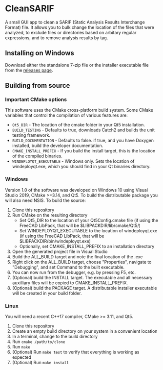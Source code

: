 # CleanSARIF
A small GUI app to clean a SARIF (Static Analysis Results Interchange Format) file. It allows you to bulk change the location of the files that were analyzed, to exclude files or directories based on arbitary regular expressions, and to remove analysis results by tag.

## Installing on Windows
Download either the standalone 7-zip file or the installer executable file from the [releases page](https://github.com/chennes/SARIFCleaner/releases/).

## Building from source

### Important CMake options
This software uses the CMake cross-platform build system. Some CMake variables that control the compilation of various features are:
* `Qt5_DIR` - The location of the cmake folder in your Qt5 installation.
* `BUILD_TESTING` - Defaults to true, downloads Catch2 and builds the unit testing framework.
* `BUILD_DOCUMENTATION` - Defaults to false. if true, and you have Doxygen installed, build the developer documentation.
* `CMAKE_INSTALL_PREFIX` - If you build the install target, this is the location of the compiled binaries.
* `WINDEPLOYQT_EXECUTABLE` - Windows only. Sets the location of windeployqt.exe, which you should find in your Qt binaries directory.

### Windows
Version 1.0 of the software was developed on Windows 10 using Visual Studio 2019, CMake >=3.14, and Qt5. To build the distributable package you will also need NSIS. To build the source:
1. Clone this repository
1. Run CMake on the resulting directory
    * Set Qt5_DIR to the location of your Qt5Config.cmake file (if using the FreeCAD LibPack, that will be $LIBPACKDIR/lib/cmake/Qt5/)
    * Set WINDEPLOYQT_EXECUTABLE to the location of windeployqt.exe (if using the FreeCAD LibPack, that will be $LIBPACKDIR/bin/windeployqt.exe)
    * Optionally, set CMAKE_INSTALL_PREFIX to an installation directory
1. Open the generated project file in Visual Studio
1. Build the ALL_BUILD target and note the final location of the .exe
1. Right click on the ALL_BUILD target, choose "Properties", navigate to "Debugging", and set Command to the built executable.
1. You can now run from the debugger, e.g. by pressing F5, etc.
1. (Optional) build the INSTALL target. The executable and all necessary auxilliary files will be copied to CMAKE_INSTALL_PREFIX.
1. (Optional) build the PACKAGE target. A distributable installer executable will be created in your build folder.

### Linux
You will need a recent C++17 compiler, CMake >= 3.11, and Qt5. 
1. Clone this repository
1. Create an empty build directory on your system in a convenient location
1. In a terminal, change to the build directory
1. Run `cmake /path/to/clone`
1. Run `make`
1. (Optional) Run `make test` to verify that everything is working as expected
1. (Optional) Run `make install`
